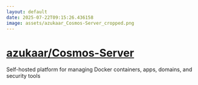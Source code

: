 ```yaml
---
layout: default
date: 2025-07-22T09:15:26.436158
image: assets/azukaar_Cosmos-Server_cropped.png
---
```


# [azukaar/Cosmos-Server](https://github.com/azukaar/Cosmos-Server)

Self-hosted platform for managing Docker containers, apps, domains, and security tools
